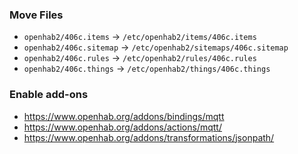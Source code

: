 ### Move Files

- `openhab2/406c.items` -> `/etc/openhab2/items/406c.items`
- `openhab2/406c.sitemap` -> `/etc/openhab2/sitemaps/406c.sitemap`
- `openhab2/406c.rules` -> `/etc/openhab2/rules/406c.rules`
- `openhab2/406c.things` -> `/etc/openhab2/things/406c.things`

### Enable add-ons

- https://www.openhab.org/addons/bindings/mqtt
- https://www.openhab.org/addons/actions/mqtt/
- https://www.openhab.org/addons/transformations/jsonpath/
